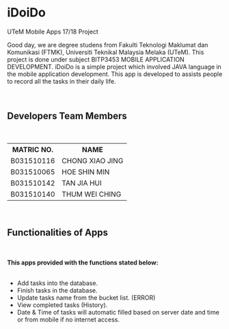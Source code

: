 # iDoiDo
UTeM Mobile Apps 17/18 Project
</br>

<p>Good day, we are degree studens from Fakulti Teknologi Maklumat dan Komunikasi (FTMK), Universiti Teknikal Malaysia Melaka (UTeM).  This project is done under subject BITP3453 MOBILE APPLICATION DEVELOPMENT. iDoiDo is a simple project which involved JAVA language in the mobile application development. This app is developed to assists people to record all the tasks in their daily life.</p>

  </br><h2><b>Developers Team Members</b></h2>
  
  </br>

  <table>
  <tr>
  <th>MATRIC NO.</th>
  <th>NAME</th>
  </tr>
  <tr>
  <td>B031510116</td>
  <td>CHONG XIAO JING</td>
  </tr>
  <tr>
  <td>B031510065</td>
  <td>HOE SHIN MIN</td>
  </tr>
  <tr>
  <td>B031510142</td>
  <td>TAN JIA HUI</td>
  </tr>
  <tr>
  <td>B031510140</td>
  <td>THUM WEI CHING</td>
  </tr>

  </table>
  
  
  
  </br>
  <h2><b>Functionalities of Apps</b></h2>
  </br>
  <p><b>This apps provided with the functions stated below:</b></p>
  <ul>
 
  <br>
  <li>Add tasks into the database.</li>
  <li>Finish tasks in the database.</li>
  <li>Update tasks name from the bucket list. (ERROR)</li>
  <li>View completed tasks (History).</li>
  <li>Date & Time of tasks will automatic filled based on server date and time or from mobile if no internet access.</li>
  </ul>
